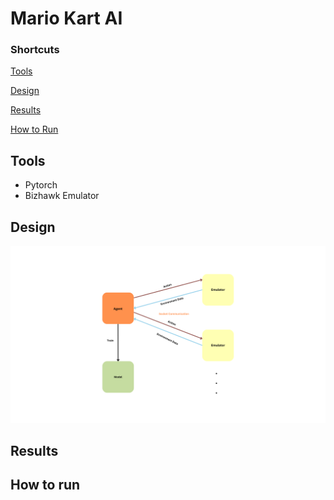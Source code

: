 # Mario Kart AI

### Shortcuts
[Tools](#tools)	

[Design](#design)

[Results](#results)

[How to Run](#how-to-run)

## Tools

 - Pytorch
 - Bizhawk Emulator

## Design

![](./diagram.png)

## Results

## How to run 
